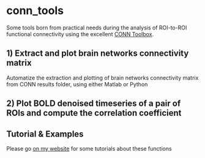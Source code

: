 # conn_tools

Some tools born from practical needs during the analysis of ROI-to-ROI functional connectivity using the excellent [CONN Toolbox](https://www.nitrc.org/projects/conn). 

## 1) Extract and plot brain networks connectivity matrix

Automatize the extraction and plotting of brain networks connectivity matrix from CONN results folder, using either Matlab or Python

## 2) Plot BOLD denoised timeseries of a pair of ROIs and compute the correlation coefficient

## Tutorial & Examples

Please go [on my website](https://raphaelvallat.github.io/) for some tutorials about these functions